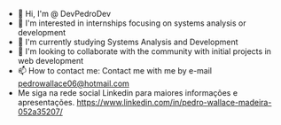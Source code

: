 - 👋 Hi, I'm @ DevPedroDev
- 👀 I'm interested in internships focusing on systems analysis or development
- 🌱 I'm currently studying Systems Analysis and Development
- 💞️ I'm looking to collaborate with the community with initial projects in web development
- 📫 How to contact me: Contact me with me by e-mail pedrowallace06@hotmail.com
- Me siga na rede social Linkedin para maiores informações e apresentações. https://www.linkedin.com/in/pedro-wallace-madeira-052a35207/

<!---
DevPedroDev/DevPedroDev is a ✨ special ✨ repository because its `README.md` (this file) appears on your GitHub profile.
You can click the Preview link to take a look at your changes.
--->

